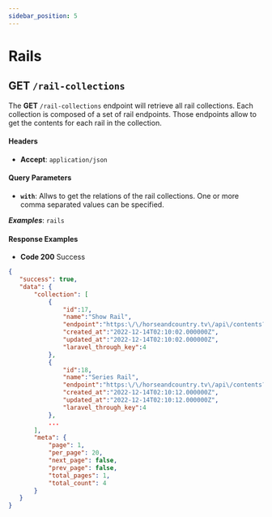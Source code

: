 ```yaml
---
sidebar_position: 5
---
```


# Rails

## GET `/rail-collections`

The **GET** `/rail-collections` endpoint will retrieve all rail collections. Each collection is composed of a set of rail endpoints. Those endpoints allow to get the contents for each rail in the collection.

#### Headers

* **Accept**: `application/json`

#### Query Parameters

* **`with`**: Allws to get the relations of the rail collections. One or more comma separated values can be specified.

 ***Examples***: `rails`

#### Response Examples

* **Code 200** Success
 ```json
{
    "success": true,
    "data": {
        "collection": [
            {
                "id":17,
                "name":"Show Rail",
                "endpoint":"https:\/\/horseandcountry.tv\/api\/contents?type=shows",
                "created_at":"2022-12-14T02:10:02.000000Z",
                "updated_at":"2022-12-14T02:10:02.000000Z",
                "laravel_through_key":4
            },
            {
                "id":18,
                "name":"Series Rail",
                "endpoint":"https:\/\/horseandcountry.tv\/api\/contents?type=series",
                "created_at":"2022-12-14T02:10:12.000000Z",
                "updated_at":"2022-12-14T02:10:12.000000Z",
                "laravel_through_key":4
            },
            ...
        ],
        "meta": {
            "page": 1,
            "per_page": 20,
            "next_page": false,
            "prev_page": false,
            "total_pages": 1,
            "total_count": 4
        }
    }
}
 ```
